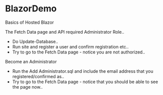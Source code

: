 # BlazorDemo
Basics of Hosted Blazor

The Fetch Data page and API required Administrator Role..

- Do Update-Database..
- Run site and register a user and confirm registration etc..
- Try to go to the Fetch Data page - notice you are not authorized..

Become an Administrator
- Run the Add Administrator.sql and include the email address that you registered/confirmed as..
- Try to go to the Fetch Data page - notice that you should be able to see the page now..
